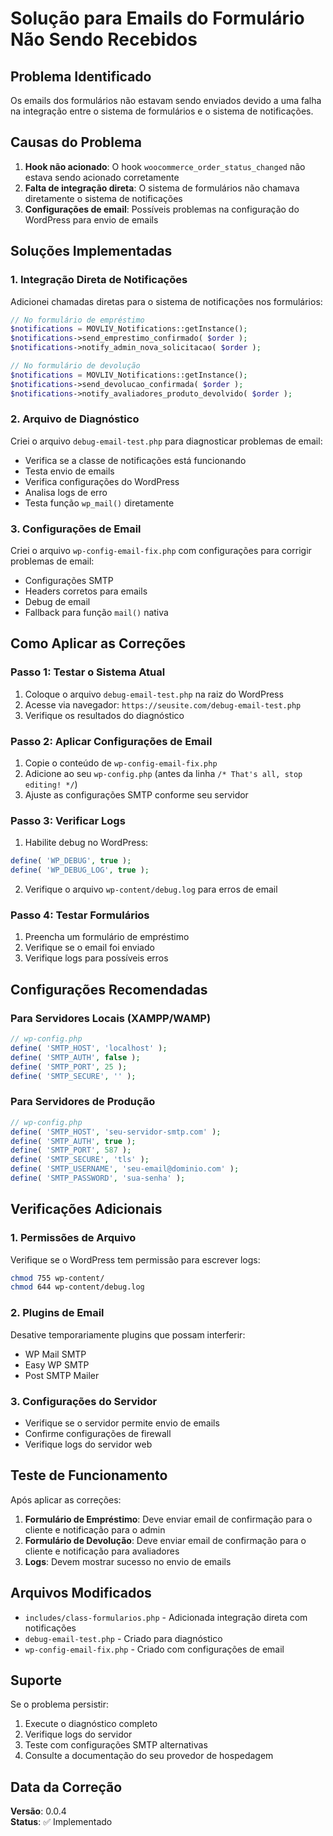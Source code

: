 # Solução para Emails do Formulário Não Sendo Recebidos

## Problema Identificado

Os emails dos formulários não estavam sendo enviados devido a uma falha na integração entre o sistema de formulários e o sistema de notificações.

## Causas do Problema

1. **Hook não acionado**: O hook `woocommerce_order_status_changed` não estava sendo acionado corretamente
2. **Falta de integração direta**: O sistema de formulários não chamava diretamente o sistema de notificações
3. **Configurações de email**: Possíveis problemas na configuração do WordPress para envio de emails

## Soluções Implementadas

### 1. Integração Direta de Notificações

Adicionei chamadas diretas para o sistema de notificações nos formulários:

```php
// No formulário de empréstimo
$notifications = MOVLIV_Notifications::getInstance();
$notifications->send_emprestimo_confirmado( $order );
$notifications->notify_admin_nova_solicitacao( $order );

// No formulário de devolução
$notifications = MOVLIV_Notifications::getInstance();
$notifications->send_devolucao_confirmada( $order );
$notifications->notify_avaliadores_produto_devolvido( $order );
```

### 2. Arquivo de Diagnóstico

Criei o arquivo `debug-email-test.php` para diagnosticar problemas de email:

- Verifica se a classe de notificações está funcionando
- Testa envio de emails
- Verifica configurações do WordPress
- Analisa logs de erro
- Testa função `wp_mail()` diretamente

### 3. Configurações de Email

Criei o arquivo `wp-config-email-fix.php` com configurações para corrigir problemas de email:

- Configurações SMTP
- Headers corretos para emails
- Debug de email
- Fallback para função `mail()` nativa

## Como Aplicar as Correções

### Passo 1: Testar o Sistema Atual

1. Coloque o arquivo `debug-email-test.php` na raiz do WordPress
2. Acesse via navegador: `https://seusite.com/debug-email-test.php`
3. Verifique os resultados do diagnóstico

### Passo 2: Aplicar Configurações de Email

1. Copie o conteúdo de `wp-config-email-fix.php`
2. Adicione ao seu `wp-config.php` (antes da linha `/* That's all, stop editing! */`)
3. Ajuste as configurações SMTP conforme seu servidor

### Passo 3: Verificar Logs

1. Habilite debug no WordPress:
```php
define( 'WP_DEBUG', true );
define( 'WP_DEBUG_LOG', true );
```

2. Verifique o arquivo `wp-content/debug.log` para erros de email

### Passo 4: Testar Formulários

1. Preencha um formulário de empréstimo
2. Verifique se o email foi enviado
3. Verifique logs para possíveis erros

## Configurações Recomendadas

### Para Servidores Locais (XAMPP/WAMP)

```php
// wp-config.php
define( 'SMTP_HOST', 'localhost' );
define( 'SMTP_AUTH', false );
define( 'SMTP_PORT', 25 );
define( 'SMTP_SECURE', '' );
```

### Para Servidores de Produção

```php
// wp-config.php
define( 'SMTP_HOST', 'seu-servidor-smtp.com' );
define( 'SMTP_AUTH', true );
define( 'SMTP_PORT', 587 );
define( 'SMTP_SECURE', 'tls' );
define( 'SMTP_USERNAME', 'seu-email@dominio.com' );
define( 'SMTP_PASSWORD', 'sua-senha' );
```

## Verificações Adicionais

### 1. Permissões de Arquivo

Verifique se o WordPress tem permissão para escrever logs:
```bash
chmod 755 wp-content/
chmod 644 wp-content/debug.log
```

### 2. Plugins de Email

Desative temporariamente plugins que possam interferir:
- WP Mail SMTP
- Easy WP SMTP
- Post SMTP Mailer

### 3. Configurações do Servidor

- Verifique se o servidor permite envio de emails
- Confirme configurações de firewall
- Verifique logs do servidor web

## Teste de Funcionamento

Após aplicar as correções:

1. **Formulário de Empréstimo**: Deve enviar email de confirmação para o cliente e notificação para o admin
2. **Formulário de Devolução**: Deve enviar email de confirmação para o cliente e notificação para avaliadores
3. **Logs**: Devem mostrar sucesso no envio de emails

## Arquivos Modificados

- `includes/class-formularios.php` - Adicionada integração direta com notificações
- `debug-email-test.php` - Criado para diagnóstico
- `wp-config-email-fix.php` - Criado com configurações de email

## Suporte

Se o problema persistir:

1. Execute o diagnóstico completo
2. Verifique logs do servidor
3. Teste com configurações SMTP alternativas
4. Consulte a documentação do seu provedor de hospedagem

## Data da Correção
 
**Versão**: 0.0.4  
**Status**: ✅ Implementado
